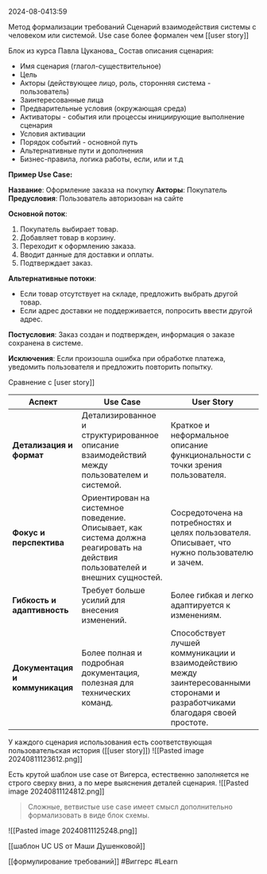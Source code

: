  2024-08-0413:59

Метод формализации требований
Сценарий взаимодействия системы с человеком или системой.
Use case более формален чем [[user story]]

Блок из курса Павла Цуканова_
Состав описания сценария:
- Имя сценария (глагол-существительное)
- Цель
- Акторы (действующее лицо, роль, сторонняя система - пользователь)
- Заинтересованные лица
- Предварительные условия (окружающая среда)
- Активаторы - события или процессы инициирующие выполнение сценария
- Условия активации
- Порядок событий - основной путь
- Альтернативные пути и дополнения
- Бизнес-правила, логика работы, если, или и т.д

**Пример Use Case:**

**Название**: Оформление заказа на покупку
**Акторы**: Покупатель
**Предусловия**: Пользователь авторизован на сайте

**Основной поток**:
1. Покупатель выбирает товар. 
2. Добавляет товар в корзину.
3. Переходит к оформлению заказа.
4. Вводит данные для доставки и оплаты.
5. Подтверждает заказ.

**Альтернативные потоки**:
- Если товар отсутствует на складе, предложить выбрать другой товар.
- Если адрес доставки не поддерживается, попросить ввести другой адрес.

**Постусловия**: Заказ создан и подтвержден, информация о заказе сохранена в системе.

**Исключения**: Если произошла ошибка при обработке платежа, уведомить пользователя и предложить повторить попытку.

Сравнение с [user story]]

|**Аспект**|**Use Case**|**User Story**|
|---|---|---|
|**Детализация и формат**|Детализированное и структурированное описание взаимодействий между пользователем и системой.|Краткое и неформальное описание функциональности с точки зрения пользователя.|
|**Фокус и перспектива**|Ориентирован на системное поведение. Описывает, как система должна реагировать на действия пользователей и внешних сущностей.|Сосредоточена на потребностях и целях пользователя. Описывает, что нужно пользователю и зачем.|
|**Гибкость и адаптивность**|Требует больше усилий для внесения изменений.|Более гибкая и легко адаптируется к изменениям.|
|**Документация и коммуникация**|Более полная и подробная документация, полезная для технических команд.|Способствует лучшей коммуникации и взаимодействию между заинтересованными сторонами и разработчиками благодаря своей простоте.|

У каждого сценария использования есть соответствующая пользовательская история ([[user story]])
![[Pasted image 20240811123612.png]]

Есть крутой шаблон use case от Вигерса, естественно заполняется не строго сверху вниз, а по мере выяснения деталей сценария.
![[Pasted image 20240811124812.png]]

>Сложные, ветвистые use case имеет смысл дополнительно формализовать в виде блок схемы.

![[Pasted image 20240811125248.png]]

[[шаблон UC US от Маши Душенковой]]

[[формулирование требований]]
#Виггерс 
#Learn